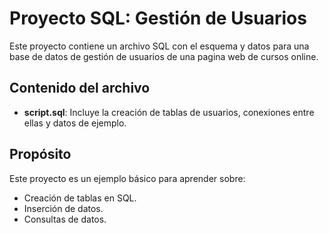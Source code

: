 # Proyecto SQL: Gestión de Usuarios

Este proyecto contiene un archivo SQL con el esquema y datos  para una base de datos de gestión de usuarios de una pagina web de cursos online.

## Contenido del archivo

- **script.sql**: Incluye la creación de tablas de usuarios, conexiones entre ellas y datos de ejemplo.

## Propósito

Este proyecto es un ejemplo básico para aprender sobre:

- Creación de tablas en SQL.
- Inserción de datos.
- Consultas de datos.
